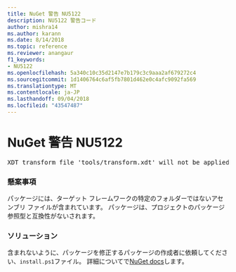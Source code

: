 ```yaml
---
title: NuGet 警告 NU5122
description: NU5122 警告コード
author: mishra14
ms.author: karann
ms.date: 8/14/2018
ms.topic: reference
ms.reviewer: anangaur
f1_keywords:
- NU5122
ms.openlocfilehash: 5a340c10c35d2147e7b179c3c9aaa2af679272c4
ms.sourcegitcommit: 1d1406764c6af5fb7801d462e0c4afc9092fa569
ms.translationtype: MT
ms.contentlocale: ja-JP
ms.lasthandoff: 09/04/2018
ms.locfileid: "43547487"
---
```

# <a name="nuget-warning-nu5122"></a>NuGet 警告 NU5122
<pre>XDT transform file 'tools/transform.xdt' will not be applied when the package is installed after the migration.</pre>

### <a name="issue"></a>懸案事項

パッケージには、ターゲット フレームワークの特定のフォルダーではないアセンブリ ファイルが含まれています。 パッケージは、プロジェクトのパッケージ参照型と互換性がないされます。


### <a name="solution"></a>ソリューション

含まれないように、パッケージを修正するパッケージの作成者に依頼してください、`install.ps1`ファイル。 詳細についてで[NuGet docs](https://docs.microsoft.com/en-us/nuget/reference/migrate-packages-config-to-package-reference)します。

